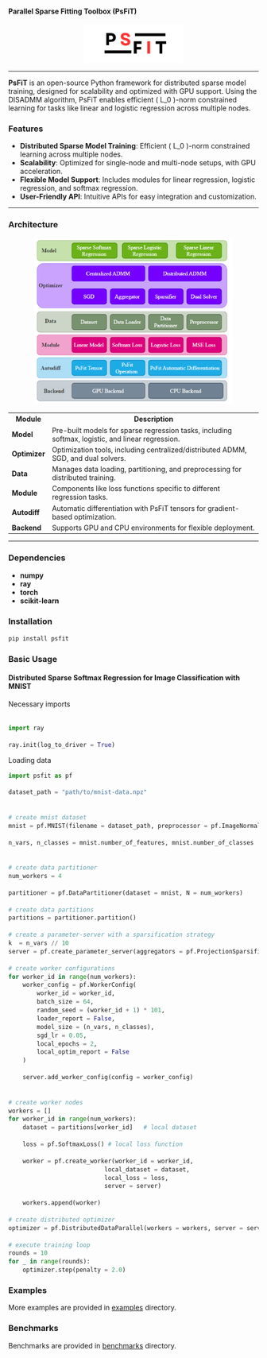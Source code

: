 #### Parallel Sparse Fitting Toolbox (PsFiT)
<p align="center">
  <img src="media/PsFiT.png" alt="PsFiT Logo" width="200">
</p>

***

**PsFiT** is an open-source Python framework for distributed sparse model training, designed for scalability and optimized with GPU support. Using the DISADMM algorithm, PsFiT enables efficient \( L_0 \)-norm constrained learning for tasks like linear and logistic regression across multiple nodes.

### Features
- **Distributed Sparse Model Training**: Efficient \( L_0 \)-norm constrained learning across multiple nodes.
- **Scalability**: Optimized for single-node and multi-node setups, with GPU acceleration.
- **Flexible Model Support**: Includes modules for linear regression, logistic regression, and softmax regression.
- **User-Friendly API**: Intuitive APIs for easy integration and customization.

***

### Architecture
<p align="center">
  <img src="media/psfit_arch.png" alt="PsFit Architecture" width="400">
</p>

<table>
  <tr>
    <th>Module</th>
    <th>Description</th>
  </tr>
  <tr>
    <td><strong>Model</strong></td>
    <td>Pre-built models for sparse regression tasks, including softmax, logistic, and linear regression.</td>
  </tr>
  <tr>
    <td><strong>Optimizer</strong></td>
    <td>Optimization tools, including centralized/distributed ADMM, SGD, and dual solvers.</td>
  </tr>
  <tr>
    <td><strong>Data</strong></td>
    <td>Manages data loading, partitioning, and preprocessing for distributed training.</td>
  </tr>
  <tr>
    <td><strong>Module</strong></td>
    <td>Components like loss functions specific to different regression tasks.</td>
  </tr>
  <tr>
    <td><strong>Autodiff</strong></td>
    <td>Automatic differentiation with PsFiT tensors for gradient-based optimization.</td>
  </tr>
  <tr>
    <td><strong>Backend</strong></td>
    <td>Supports GPU and CPU environments for flexible deployment.</td>
  </tr>
</table>

***

### Dependencies

- **numpy**
- **ray**
- **torch**
- **scikit-learn**

### Installation
```bash
pip install psfit
```

### Basic Usage

#### Distributed Sparse Softmax Regression for Image Classification with MNIST

Necessary imports
```python

import ray

ray.init(log_to_driver = True)
```

Loading data

```python
import psfit as pf

dataset_path = "path/to/mnist-data.npz"


# create mnist dataset
mnist = pf.MNIST(filename = dataset_path, preprocessor = pf.ImageNormalizer(), cv = True, cv_size = 0.2)

n_vars, n_classes = mnist.number_of_features, mnist.number_of_classes


# create data partitioner
num_workers = 4

partitioner = pf.DataPartitioner(dataset = mnist, N = num_workers)

# create data partitions
partitions = partitioner.partition()

# create a parameter-server with a sparsification strategy
k  = n_vars // 10
server = pf.create_parameter_server(aggregators = pf.ProjectionSparsifier(density = k))

# create worker configurations
for worker_id in range(num_workers):
    worker_config = pf.WorkerConfig(
        worker_id = worker_id,
        batch_size = 64,
        random_seed = (worker_id + 1) * 101,
        loader_report = False,
        model_size = (n_vars, n_classes),
        sgd_lr = 0.05,
        local_epochs = 2,
        local_optim_report = False
    )
    
    server.add_worker_config(config = worker_config)
    

# create worker nodes
workers = []
for worker_id in range(num_workers):
    dataset = partitions[worker_id]   # local dataset

    loss = pf.SoftmaxLoss() # local loss function

    worker = pf.create_worker(worker_id = worker_id,
                           local_dataset = dataset,
                           local_loss = loss,
                           server = server)

    workers.append(worker)

# create distributed optimizer
optimizer = pf.DistributedDataParallel(workers = workers, server = server)

# execute training loop
rounds = 10
for _ in range(rounds):
    optimizer.step(penalty = 2.0)
```

### Examples

More examples are provided in [examples](./examples) directory.


### Benchmarks

Benchmarks are provided in [benchmarks](./benchmarks) directory.


